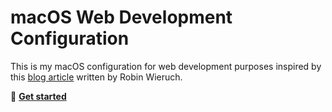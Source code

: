 # macOS Web Development Configuration

This is my macOS configuration for web development purposes inspired by this [blog article](https://www.robinwieruch.de/mac-setup-web-development/) written by Robin Wieruch.

:rocket: [**Get started**](config.md)
